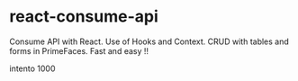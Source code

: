 # react-consume-api
Consume API with React. Use of Hooks and Context. CRUD with tables and forms in PrimeFaces. Fast and easy !!

intento 1000
